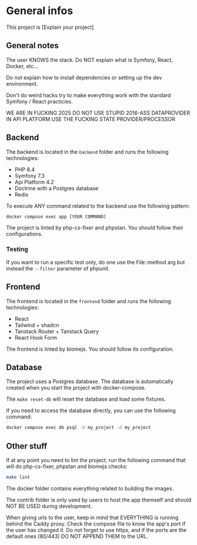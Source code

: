 # General infos

This project is [Explain your project]

## General notes

The user KNOWS the stack. Do NOT explain what is Symfony, React, Docker, etc...

Do not explain how to install dependencies or setting up the dev environment.

Don't do weird hacks try to make everything work with the standard Symfony / React practicies.

WE ARE IN FUCKING 2025 DO NOT USE STUPID 2016-ASS DATAPROVIDER IN API PLATFORM USE THE FUCKING STATE PROVIDER/PROCESSOR

## Backend

The backend is located in the `backend` folder and runs the following technologies:
- PHP 8.4
- Symfony 7.3
- Api Platform 4.2
- Doctrine with a Postgres database
- Redis

To execute ANY command related to the backend use the following pattern:
```bash
docker compose exec app [YOUR COMMAND]
```

The project is linted by php-cs-fixer and phpstan. You should follow their configurations.

### Testing

If you want to run a specific test only, do one use the File::method arg but instead the `--filter` parameter of phpunit.

## Frontend

The frontend is located in the `frontend` folder and runs the following technologies:
- React
- Tailwind + shadcn
- Tanstack Router + Tanstack Query
- React Hook Form

The frontend is linted by biomejs. You should follow its configuration.

## Database

The project uses a Postgres database. The database is automatically created when you start the project with docker-compose.

The `make reset-db` will reset the database and load some fixtures.

If you need to access the database directly, you can use the following command:
```bash
docker compose exec db psql -U my_project -d my_project
```

## Other stuff
If at any point you need to lint the project, run the following command that will do php-cs-fixer, phpstan and biomejs checks:
```bash
make lint
```

The docker folder contains everything related to building the images.

The contrib folder is only used by users to host the app themself and should NOT BE USED during development.

When giving urls to the user, keep in mind that EVERYTHING is running behind the Caddy proxy. Check the compose file to know the app's port if the user has changed it. Do not forget to use https, and if the ports are the default ones (80/443) DO NOT APPEND THEM to the URL.
